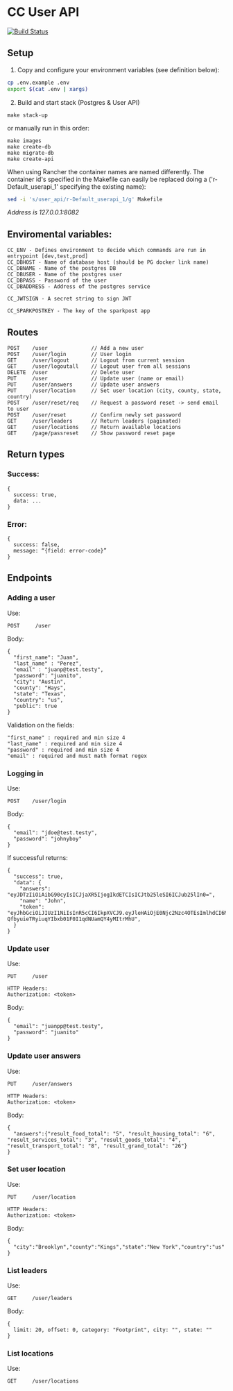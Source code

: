 # CC User API

[![Build Status](https://travis-ci.org/arbolista-dev/cc-user-api.svg?branch=master)](https://travis-ci.org/arbolista-dev/cc-user-api)


## Setup

1. Copy and configure your environment variables (see definition below):

```sh
cp .env.example .env
export $(cat .env | xargs)
```
2. Build and start stack (Postgres & User API)

```
make stack-up
```

or manually run in this order:
```
make images
make create-db
make migrate-db
make create-api
```

When using Rancher the container names are named differently. The container id's specified in the Makefile can easily be replaced doing a ('r-Default_userapi_1' specifying the existing name):
```sh
sed -i 's/user_api/r-Default_userapi_1/g' Makefile
```

*Address is 127.0.0.1:8082*

## Enviromental variables:
```
CC_ENV - Defines environment to decide which commands are run in entrypoint [dev,test,prod]
CC_DBHOST - Name of database host (should be PG docker link name)
CC_DBNAME - Name of the postgres DB
CC_DBUSER - Name of the postgres user
CC_DBPASS - Password of the user
CC_DBADDRESS - Address of the postgres service

CC_JWTSIGN - A secret string to sign JWT

CC_SPARKPOSTKEY - The key of the sparkpost app
```

## Routes
```
POST    /user              // Add a new user
POST    /user/login        // User login
GET     /user/logout       // Logout from current session
GET     /user/logoutall    // Logout user from all sessions
DELETE  /user              // Delete user
PUT     /user              // Update user (name or email)
PUT     /user/answers      // Update user answers
PUT     /user/location     // Set user location (city, county, state, country)
POST    /user/reset/req    // Request a password reset -> send email to user
POST    /user/reset        // Confirm newly set password
GET     /user/leaders      // Return leaders (paginated)
GET     /user/locations    // Return available locations
GET     /page/passreset    // Show password reset page
```

## Return types
### Success:
```
{
  success: true,
  data: ...
}
```

### Error:
```
{
  success: false,
  message: “{field: error-code}”
}
```

## Endpoints
### Adding a user
Use:
```
POST     /user
```
Body:
```
{
  "first_name": "Juan",
  "last_name" : "Perez",
  "email" : "juanp@test.testy",
  "password": "juanito",
  "city": "Austin",
  "county": "Hays",
  "state": "Texas",
  "country": "us",
  "public": true
}
```
Validation on the fields:
```
"first_name" : required and min size 4
"last_name" : required and min size 4
"password" : required and min size 4
"email" : required and must math format regex
```

### Logging in
Use:
```
POST    /user/login
```
Body:
```
{
  "email": "jdoe@test.testy",
  "password": "johnyboy"
}
```
If successful returns:
```
{
  "success": true,
  "data": {
    "answers": "eyJDTzIiOiAibG90cyIsICJjaXR5IjogIkdETCIsICJtb25leSI6ICJub25lIn0=",
    "name": "John",
    "token": "eyJhbGciOiJIUzI1NiIsInR5cCI6IkpXVCJ9.eyJleHAiOjE0Njc2Nzc4OTEsImlhdCI6MTQ2NjQ2ODI5MSwiaWQiOjY4LCJqdGkiOiJWZE44MyJ9.u-QfbyuieTRyiuqYIbxb01F0I1qdNUamQY4yMItrMhU",
  }
}
```

### Update user
Use:
```
PUT     /user

HTTP Headers:
Authorization: <token>
```
Body:
```
{
  "email": "juanpp@test.testy",
  "password": "juanito"
}
```

### Update user answers
Use:
```
PUT     /user/answers

HTTP Headers:
Authorization: <token>
```
Body:
```
{
  "answers":{"result_food_total": "5", "result_housing_total": "6", "result_services_total": "3", "result_goods_total": "4", "result_transport_total": "8", "result_grand_total": "26"}
}
```

### Set user location
Use:
```
PUT     /user/location

HTTP Headers:
Authorization: <token>
```
Body:
```
{
  "city":"Brooklyn","county":"Kings","state":"New York","country":"us"
}
```

### List leaders
Use:
```
GET     /user/leaders

```
Body:
```
{
  limit: 20, offset: 0, category: "Footprint", city: "", state: ""
}
```

### List locations
Use:
```
GET     /user/locations

```
